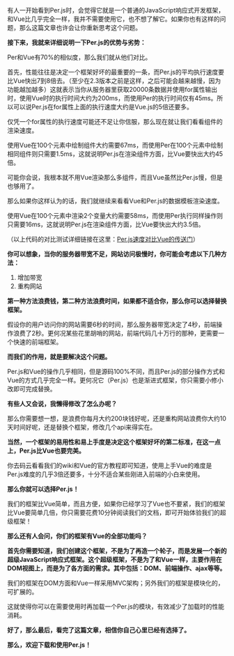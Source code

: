 有人一开始看到Per.js时，会觉得它就是一个普通的JavaScript响应式开发框架，和Vue比几乎完全一样，我并不需要使用它，也不想了解它。如果你也有这样的问题，那么这篇文章也许会让你重新思考这个问题。

**接下来，我就来详细说明一下Per.js的优势与劣势：**

Per和Vue有70%的相似度，那么我们就从他们对比。

首先，性能往往是决定一个框架好坏的最重要的一条，而Per.js的平均执行速度要比Vue快出7到8倍去。（至少在2.3版本之前是这样，之后可能会越来越慢，因为功能越加越多）这就表示当你从服务器里获取20000条数据并使用for属性输出时，使用Vue时的执行时间大约为200ms，而使用Per的执行时间仅有45ms。所以可以说Per.js在for属性上面的执行速度大约是Vue.js的5倍还要多。

仅凭一个for属性的执行速度可能还不足让你信服，那么现在就让我们看看组件的渲染速度。

使用Vue在100个元素中绘制组件大约需要67ms，而使用Per在100个元素中绘制相同组件则只需要1.5ms，这就说明Per.js在渲染组件方面，比Vue要快出大约45倍。

可能你会说，我根本就不用Vue渲染那么多组件，而且Vue虽然比Per.js慢，但是也够用了。

那么如果你这样认为的话，我们就继续来看看Vue和Per.js的数据模板渲染速度。

使用Vue在100个元素中渲染2个变量大约需要58ms，而使用Per执行同样操作则只需要16ms，这就说明Per.js在渲染组件方面，比Vue要快出大约3.5倍。

（以上代码的对比测试详细链接在这里：[Per.js速度对比Vue的传送门](https://gitee.com/skyogo/Per.js/blob/master/%E9%80%9F%E5%BA%A6%E5%AF%B9%E6%AF%94VueJS.md)）

**你可以想象，当你的服务器带宽不足，网站访问极慢时，你可能会考虑以下几种方法：**

1.  增加带宽
2.  重构网站

**第一种方法浪费钱，第二种方法浪费时间，如果都不适合你，那么你可以选择替换框架。**

假设你的用户访问你的网站需要6秒的时间，那么服务器带宽决定了4秒，前端操作浪费了2秒。更何况某些花里胡哨的网站，前端代码几十万行的那种，更需要一个快速的前端框架。

**而我们的作用，就是要解决这个问题。**

Per.js和Vue的操作几乎相同，但是源码100%不同，而且Per.js的部分操作方式和Vue的方式几乎完全一样。更何况它（Per.js）也是渐进式框架，你只需要小修小改即可完成替换。

**有些人又会说，我懒得修改了怎么办呢？**

那么你需要想一想，是浪费你每月大约200块钱好呢，还是重构网站浪费你大约10天时间好呢，还是替换个框架，修改几个api来得实在。

**当然，一个框架的易用性和易上手度是决定这个框架好坏的第二标准，在这一点上，Per.js比Vue也要完美。**

你去码云看看我们的wiki和Vue的官方教程即可知道，使用上手Vue的难度是Per.js难度的几乎3倍还要多，十分不适合某些刚进入前端的小白来使用。

**那么你就可以选择Per.js！**

我们的框架比Vue简单，而且方便，如果你已经学习了Vue也不要紧，我们的框架比Vue要简单几倍，你只需要花费10分钟阅读我们的文档，即可开始体验我们的超级框架！

**那么还有人会问，你们的框架有Vue的全部功能吗？**

**首先你需要知道，我们创建这个框架，不是为了再造一个轮子，而是发展一个新的超级JavaScript响应式框架。这个超级框架，不是为了和Vue一样，主要作用在DOM视图上，而是为了各方面的需求。其中包括：DOM、前端操作、ajax等等。**

我们的框架在DOM方面和Vue一样采用MVC架构；另外我们的框架是模块化的，可扩展的。

这就使得你可以在需要使用时再加载一个Per.js的模块，有效减少了加载时的性能消耗。

**好了，那么最后，看完了这篇文章，相信你自己心里已经有选择了。**

**那么，欢迎下载和使用Per.js！**